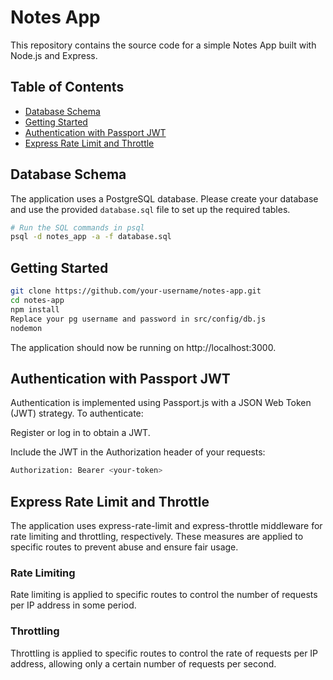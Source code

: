 # Notes App

This repository contains the source code for a simple Notes App built with Node.js and Express.

## Table of Contents

- [Database Schema](#database-schema)
- [Getting Started](#getting-started)
- [Authentication with Passport JWT](#authentication-with-passport-jwt)
- [Express Rate Limit and Throttle](#express-rate-limit-and-throttle)

## Database Schema

The application uses a PostgreSQL database. Please create your database and use the provided `database.sql` file to set up the required tables.

```bash
# Run the SQL commands in psql
psql -d notes_app -a -f database.sql
```

## Getting Started

```bash
git clone https://github.com/your-username/notes-app.git
cd notes-app
npm install
Replace your pg username and password in src/config/db.js
nodemon
```
The application should now be running on http://localhost:3000.

## Authentication with Passport JWT

Authentication is implemented using Passport.js with a JSON Web Token (JWT) strategy. To authenticate:

Register or log in to obtain a JWT.

Include the JWT in the Authorization header of your requests:

```bash
Authorization: Bearer <your-token>
```

## Express Rate Limit and Throttle

The application uses express-rate-limit and express-throttle middleware for rate limiting and throttling, respectively. These measures are applied to specific routes to prevent abuse and ensure fair usage.

### Rate Limiting
Rate limiting is applied to specific routes to control the number of requests per IP address in some period.

### Throttling
Throttling is applied to specific routes to control the rate of requests per IP address, allowing only a certain number of requests per second.
